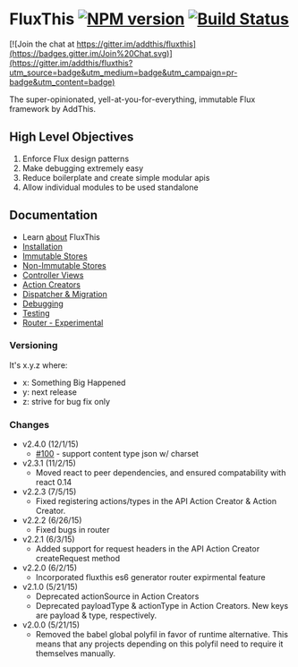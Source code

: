 # FluxThis [![NPM version](http://img.shields.io/npm/v/fluxthis.svg)](https://www.npmjs.com/package/fluxthis) [![Build Status](https://travis-ci.org/addthis/fluxthis.svg?branch=master)](https://travis-ci.org/addthis/fluxthis) 

[![Join the chat at https://gitter.im/addthis/fluxthis](https://badges.gitter.im/Join%20Chat.svg)](https://gitter.im/addthis/fluxthis?utm_source=badge&utm_medium=badge&utm_campaign=pr-badge&utm_content=badge)


The super-opinionated, yell-at-you-for-everything, immutable Flux framework by
AddThis.

## High Level Objectives

1. Enforce Flux design patterns
2. Make debugging extremely easy
3. Reduce boilerplate and create simple modular apis
4. Allow individual modules to be used standalone

## Documentation

* Learn [about](http://fluxthis.io/#/docs/about) FluxThis
* [Installation](http://fluxthis.io/#/docs/installation)
* [Immutable Stores](http://fluxthis.io/#/docs/immutable-stores)
* [Non-Immutable Stores](http://fluxthis.io/#/docs/oo-stores)
* [Controller Views](http://fluxthis.io/#/docs/controller-views)
* [Action Creators](http://fluxthis.io/#/docs/action-creators)
* [Dispatcher & Migration](http://fluxthis.io/#/docs/dispatcher)
* [Debugging](http://fluxthis.io/#/docs/debugging)
* [Testing](http://fluxthis.io/#/docs/testing)
* [Router - Experimental](http://fluxthis.io/#/docs/router)

### Versioning

It's x.y.z where:

 * x: Something Big Happened
 * y: next release
 * z: strive for bug fix only

### Changes
 * v2.4.0 (12/1/15)
    - [#100](https://github.com/addthis/fluxthis/issues/100) - support content type json w/ charset
 * v2.3.1 (11/2/15)
    - Moved react to peer dependencies, and ensured compatability with react 0.14
 * v2.2.3 (7/5/15) 
    - Fixed registering actions/types in the API Action Creator & Action Creator.
 * v2.2.2 (6/26/15) 
    - Fixed bugs in router
 * v2.2.1 (6/3/15)
    - Added support for request headers in the API Action Creator createRequest method
 * v2.2.0 (6/2/15)
    - Incorporated fluxthis es6 generator router expirmental feature
 * v2.1.0 (5/21/15)
    - Deprecated actionSource in Action Creators
    - Deprecated payloadType & actionType in Action Creators. New keys are payload & type, respectively. 
 * v2.0.0 (5/21/15)
    - Removed the babel global polyfil in favor of runtime alternative. This means that any projects depending on this polyfil need to require it themselves manually.
